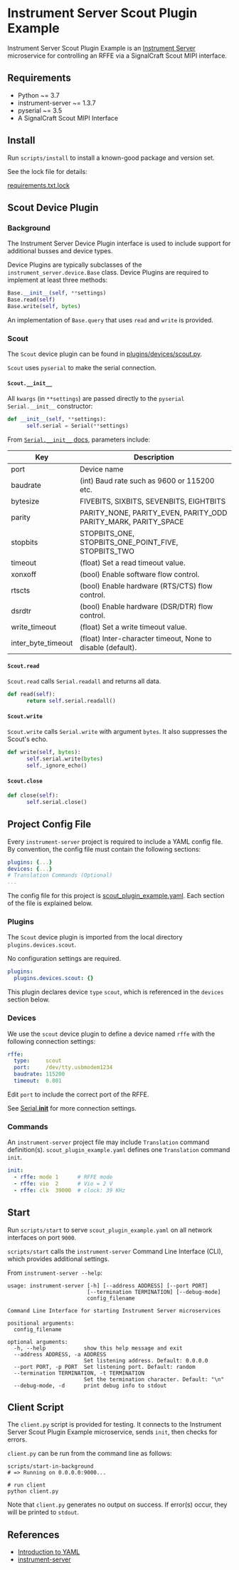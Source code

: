 # Instrument Server Scout Plugin Example

Instrument Server Scout Plugin Example is an [Instrument Server](https://github.com/Terrabits/instrument-server) microservice for controlling an RFFE via a SignalCraft Scout MIPI interface.

## Requirements

-   Python ~= 3.7
-   instrument-server ~= 1.3.7
-   pyserial ~= 3.5
-   A SignalCraft Scout MIPI Interface

## Install

Run `scripts/install` to install a known-good package and version set.

See the lock file for details:

[requirements.txt.lock](./requirements.txt.lock)

## Scout Device Plugin

### Background

The Instrument Server Device Plugin interface is used to include support for additional busses and device types.

Device Plugins are typically subclasses of the `instrument_server.device.Base` class. Device Plugins are required to implement at least three methods:

```python
Base.__init__(self, **settings)
Base.read(self)
Base.write(self, bytes)
```

An implementation of `Base.query` that uses `read` and `write` is provided.

### Scout

The `Scout` device plugin can be found in [plugins/devices/scout.py](plugins/devices/scout.py).

`Scout` uses `pyserial` to make the serial connection.

#### `Scout.__init__`

All `kwargs` (in `**settings`) are passed directly to the `pyserial` `Serial.__init__` constructor:

~~~python
def __init__(self, **settings):
      self.serial = Serial(**settings)
~~~

From [`Serial.__init__` docs](https://pythonhosted.org/pyserial/pyserial_api.html#serial.Serial.__init__), parameters include:

| Key                | Description                                                    |
| ------------------ | -------------------------------------------------------------- |
| port               | Device name                                                    |
| baudrate           | (int) Baud rate such as 9600 or 115200 etc.                    |
| bytesize           | FIVEBITS, SIXBITS, SEVENBITS, EIGHTBITS                        |
| parity             | PARITY_NONE, PARITY_EVEN, PARITY_ODD PARITY_MARK, PARITY_SPACE |
| stopbits           | STOPBITS_ONE, STOPBITS_ONE_POINT_FIVE, STOPBITS_TWO            |
| timeout            | (float) Set a read timeout value.                              |
| xonxoff            | (bool) Enable software flow control.                           |
| rtscts             | (bool) Enable hardware (RTS/CTS) flow control.                 |
| dsrdtr             | (bool) Enable hardware (DSR/DTR) flow control.                 |
| write_timeout      | (float) Set a write timeout value.                             |
| inter_byte_timeout | (float) Inter-character timeout, None to disable (default).    |

#### `Scout.read`

`Scout.read` calls `Serial.readall` and returns all data.

```python
def read(self):
      return self.serial.readall()
```

#### `Scout.write`

`Scout.write` calls `Serial.write` with argument `bytes`. It also suppresses the Scout's echo.

```python
def write(self, bytes):
      self.serial.write(bytes)
      self._ignore_echo()
```

#### `Scout.close`

```python
def close(self):
      self.serial.close()
```

## Project Config File

Every `instrument-server` project is required to include a YAML config file. By convention, the config file must contain the following sections:

```yaml
plugins: {...}
devices: {...}
# Translation Commands (Optional)
...
```

The config file for this project is [scout_plugin_example.yaml](scout_plugin_example.yaml). Each section of the file is explained below.

### Plugins

The `Scout` device plugin is imported from the local directory `plugins.devices.scout`.

No configuration settings are required.

```yaml
plugins:
  plugins.devices.scout: {}
```

This plugin declares device `type` `scout`, which is referenced in the `devices` section below.

### Devices

We use the `scout` device plugin to define a device named `rffe` with the following connection settings:

```yaml
rffe:
  type:     scout
  port:     /dev/tty.usbmodem1234
  baudrate: 115200
  timeout:  0.001
```

Edit `port` to include the correct port of the RFFE.

See [Serial.__init__](https://pythonhosted.org/pyserial/pyserial_api.html#serial.Serial.__init__) for more connection settings.

### Commands

An `instrument-server` project file may include `Translation` command definition(s). `scout_plugin_example.yaml` defines one `Translation` command `init`.

```yaml
init:
  - rffe: mode 1      # RFFE mode
  - rffe: vio  2      # Vio = 2 V
  - rffe: clk  39000  # clock: 39 KHz
```

## Start

Run `scripts/start` to serve `scout_plugin_example.yaml` on all network interfaces on port `9000`.

`scripts/start` calls the `instrument-server` Command Line Interface (CLI), which provides additional settings.

From `instrument-server --help`:

```comment
usage: instrument-server [-h] [--address ADDRESS] [--port PORT]
                         [--termination TERMINATION] [--debug-mode]
                         config_filename

Command Line Interface for starting Instrument Server microservices

positional arguments:
  config_filename

optional arguments:
  -h, --help            show this help message and exit
  --address ADDRESS, -a ADDRESS
                        Set listening address. Default: 0.0.0.0
  --port PORT, -p PORT  Set listening port. Default: random
  --termination TERMINATION, -t TERMINATION
                        Set the termination character. Default: "\n"
  --debug-mode, -d      print debug info to stdout
```

## Client Script

The `client.py` script is provided for testing. It connects to the Instrument Server Scout Plugin Example microservice, sends `init`, then checks for errors.

`client.py` can be run from the command line as follows:

```shell
scripts/start-in-background
# => Running on 0.0.0.0:9000...

# run client
python client.py
```

Note that `client.py` generates no output on success. If error(s) occur, they will be printed to `stdout`.

## References

-   [Introduction to YAML](https://dev.to/paulasantamaria/introduction-to-yaml-125f)
-   [instrument-server](https://github.com/Terrabits/instrument-server)

